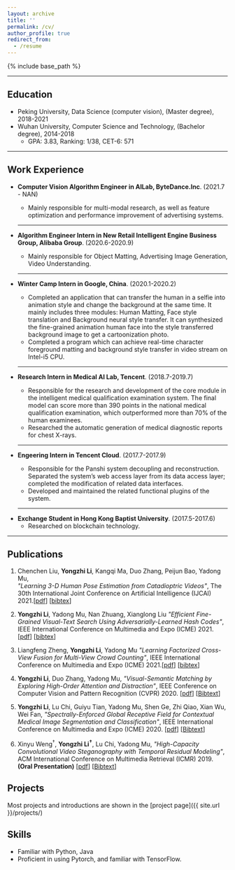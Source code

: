 ```yaml
---
layout: archive
title: ''
permalink: /cv/
author_profile: true
redirect_from:
  - /resume
---
```


{% include base_path %}

<!-- ## [Click Here to Download My Resume]({{ site.url }}/files/pdf/lyz_resume.pdf) -->

-----
## Education

- Peking University, Data Science (computer vision), (Master degree), 2018-2021
- Wuhan University, Computer Science and Technology, (Bachelor degree), 2014-2018
  - GPA: 3.83, Ranking: 1/38, CET-6: 571


-----

## Work Experience


- **Computer Vision Algorithm Engineer in AILab, ByteDance.Inc**. (2021.7 - NAN)

  - Mainly responsible for multi-modal research, as well as feature optimization and performance improvement of advertising systems.

  ---

- **Algorithm Engineer Intern in New Retail Intelligent Engine Business Group, Alibaba Group**. (2020.6-2020.9)

  - Mainly responsible for Object Matting, Advertising Image Generation, Video Understanding.

  ---


- **Winter Camp Intern in Google, China**. (2020.1-2020.2)

  - Completed an application that can transfer the human in a selfie into animation style and change the background at the same time. It mainly includes three modules: Human Matting, Face style translation and Background neural style transfer. It can synthesized the fine-grained animation human face into the style transferred background image to get a cartoonization photo.
  - Completed a program which can achieve real-time character foreground matting and background style transfer in video stream on Intel-i5 CPU.

  ---

- **Research Intern in Medical AI Lab, Tencent**. (2018.7-2019.7)

  - Responsible for the research and development of the core module in the intelligent medical qualification examination system. The final model can score more than 390 points in the national medical qualification examination, which outperformed more than 70% of the human examinees.
  - Researched the automatic generation of medical diagnostic reports for chest X-rays.

  ---


- **Engeering Intern in Tencent Cloud**. (2017.7-2017.9)
  - Responsible for the Panshi system decoupling and reconstruction. Separated the system’s web access layer from its data access layer; completed the modification of related data interfaces.
  - Developed and maintained the related functional plugins of the system.


  ---


* **Exchange Student in Hong Kong Baptist University**. (2017.5-2017.6)
  - Researched on blockchain technology.

-----

## Publications

1. Chenchen Liu, **Yongzhi Li**, Kangqi Ma, Duo Zhang, Peijun Bao, Yadong Mu,   
    _"Learning 3-D Human Pose Estimation from Catadioptric Videos"_, 
    The 30th International Joint Conference on Artificial Intelligence (IJCAI) 2021.[[pdf](https://www.ijcai.org/proceedings/2021/0118.pdf)] [[bibtex](https://scholar.googleusercontent.com/scholar.bib?q=info:mabje6rmGrQJ:scholar.google.com/&output=citation&scisdr=CgW8BvtKEKvryOacCOo:AAGBfm0AAAAAYW6aEOow2GSXKWvFTJgufoT2fLoPSMSy&scisig=AAGBfm0AAAAAYW6aEPSMQb5FCwE3G9bcTwVmcP7HHrFB&scisf=4&ct=citation&cd=-1&hl=zh-CN)]

1. **Yongzhi Li**, Yadong Mu, Nan Zhuang, Xianglong Liu
    _"Efficient Fine-Grained Visual-Text Search Using Adversarially-Learned Hash Codes"_,
    IEEE International Conference on Multimedia and Expo (ICME) 2021. [[pdf](https://ieeexplore.ieee.org/abstract/document/9428271)] [[bibtex](https://scholar.googleusercontent.com/scholar.bib?q=info:IkwM_q_q5c8J:scholar.google.com/&output=citation&scisdr=CgW8BvtKEKvryOacmmM:AAGBfm0AAAAAYW6agmPvGTEed7WlqUAvyArav10WvL4T&scisig=AAGBfm0AAAAAYW6agg8eOb-7iKL_bCqS7vXRHLktwjHL&scisf=4&ct=citation&cd=-1&hl=zh-CN)]

1. Liangfeng Zheng, **Yongzhi Li**, Yadong Mu
    _"Learning Factorized Cross-View Fusion for Multi-View Crowd Counting"_, 
IEEE International Conference on Multimedia and Expo (ICME) 2021.[[pdf](https://ieeexplore.ieee.org/abstract/document/9428284)] [[bibtex](https://scholar.googleusercontent.com/scholar.bib?q=info:ieZQLkEWw5MJ:scholar.google.com/&output=citation&scisdr=CgW8BvtKEKvryOacx4M:AAGBfm0AAAAAYW6a34MulZSfZ3L0paRNOFP40P12Cqr7&scisig=AAGBfm0AAAAAYW6a34Yt9EpH63DqjKQWomFJ-BMAXC8k&scisf=4&ct=citation&cd=-1&hl=zh-CN)]


1. **Yongzhi Li**, Duo Zhang, Yadong Mu,
   _"Visual-Semantic Matching by Exploring High-Order Attention and Distraction"_,
   IEEE Conference on Computer Vision and Pattern Recognition (CVPR) 2020. [[pdf](http://openaccess.thecvf.com/content_CVPR_2020/html/Li_Visual-Semantic_Matching_by_Exploring_High-Order_Attention_and_Distraction_CVPR_2020_paper.html)] [[Bibtext](https://scholar.googleusercontent.com/scholar.bib?q=info:xQchwXNXKCcJ:scholar.google.com/&output=citation&scisdr=CgWjKt5oEL6qpOrtKaY:AAGBfm0AAAAAXxroMaaCm1WT6qbXeMCmprWR3nl3Qov4&scisig=AAGBfm0AAAAAXxroMY8QyJORL4oJN7C5bdhKpOtQsKjt&scisf=4&ct=citation&cd=-1&hl=zh-CN)]

1. **Yongzhi Li**, Lu Chi, Guiyu Tian, Yadong Mu, Shen Ge, Zhi Qiao, Xian Wu, Wei Fan,
   _"Spectrally-Enforced Global Receptive Field for Contextual Medical Image Segmentation and Classification"_,
   IEEE International Conference on Multimedia and Expo (ICME) 2020. [[pdf](http://www.muyadong.com/paper/ICME20_LYZ.pdf)] [[Bibtext](https://scholar.googleusercontent.com/scholar.bib?q=info:x74s3SOmMT0J:scholar.google.com/&output=citation&scisdr=CgWjKt5oEL6qpOriYkM:AAGBfm0AAAAAXxrnekPG5kVtDQ3s7nOhCjIvW2z-35hf&scisig=AAGBfm0AAAAAXxrneuU1Gu8HQtQ1M8blWQAi6bGaIQTq&scisf=4&ct=citation&cd=-1&hl=zh-CN)]

1. Xinyu Weng<sup>†</sup>, **Yongzhi Li<sup>†</sup>**, Lu Chi, Yadong Mu,
   _"High-Capacity Convolutional Video Steganography with Temporal Residual Modeling"_,
   ACM International Conference on Multimedia Retrieval (ICMR) 2019. **(Oral Presentation)** [[pdf](http://www.muyadong.com/paper/icmr009-wengA.pdf)] [[Bibtext](https://scholar.googleusercontent.com/scholar.bib?q=info:o4wDKaeQEcoJ:scholar.google.com/&output=citation&scisdr=CgWjKt5oEL6qpOrtd1M:AAGBfm0AAAAAXxrob1Mf3p9nOchRpaGSiun6Clzms_I4&scisig=AAGBfm0AAAAAXxrobyqlfLRz_ZTb140DNfzE6rrO8GwU&scisf=4&ct=citation&cd=-1&hl=zh-CN)]


<!-- 
### Three Papers are still under review:

- Efficient Fine-Grained Visual-Text Search Using Adversarially-Learned Binary Co-Embedding -ACM MM,2020
- Zero-Shot Video Event Detection with High-Order Semantic Concept Discovery and Matching -ACM MM,2020
- Spectral Residual Network: Learning with Non-Local Neural Receptive Fields in CNNs via Spatial-Spectral Transforms -IEEE Transactions on Image Processing -->

## Projects

Most projects and introductions are shown in the [project page]({{ site.url }}/projects/)

## Skills

- Familiar with Python, Java
- Proficient in using Pytorch, and familiar with TensorFlow.
